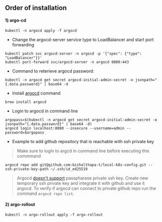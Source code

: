## Order of installation 

#### 1) argo-cd

```
kubectl -n argocd apply -f argocd 
```

- Change the argocd-server service type to LoadBalancer and start port forwarding
```
kubectl patch svc argocd-server -n argocd -p '{"spec": {"type": "LoadBalancer"}}'
kubectl port-forward svc/argocd-server -n argocd 8080:443
```
- Command to reterieve argocd password:
```
kubectl -n argocd get secret argocd-initial-admin-secret -o jsonpath="{.data.password}" | base64 -d
```

- Install [argocd](https://argo-cd.readthedocs.io/en/stable/cli_installation) command
```
brew install argocd
```

- Login to argocd in command line
```
argopass=$(kubectl -n argocd get secret argocd-initial-admin-secret -o jsonpath="{.data.password}" | base64 -d)
argocd login localhost:8080 --insecure --username=admin --password=$argopass
```

- Example to add github repository that is reachable with ssh private key
> Make sure to login to argcd in command line before executing this commmand
```
argocd repo add git@github.com:bishalthapa-t/local-k8s-config.git --ssh-private-key-path ~/.ssh/id_ed25519
```
> Argocd [doesn't support](https://github.com/argoproj/argo-cd/issues/1894) passpharase private ssh key.  Create new temporary ssh private key and integrate it with github and use it argocd. To verify if argocd can connect to private github repo run the command `argocd repo list`.


#### 2) argo-rollout

```
kubectl -n argo-rollout apply -f argo-rollout
```

